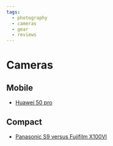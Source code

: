 ```yaml
---
tags:
  - photography
  - cameras
  - gear
  - reviews
---
```


# Cameras

## Mobile

- [Huawei 50 pro](https://www.forbes.com/sites/bensin/2022/11/04/huawei-mate-50-pro-review-variable-aperture-really-works/?sh=600c48bb58f4)

## Compact

- [Panasonic S9 versus Fujifilm X100VI](https://youtu.be/adP5eV3GEY8?si=TQhdAutE1FuSeQ0W)

